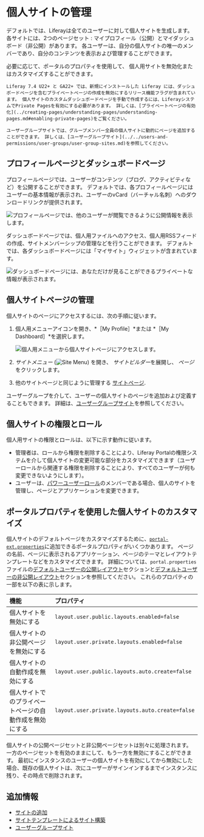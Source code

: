 # 個人サイトの管理

デフォルトでは、Liferayは全てのユーザーに対して個人サイトを生成します。 </a>各サイトには、2つのページセット
: マイプロフィール（公開）とマイダッシュボード（非公開）があります。 各ユーザーは、自分の個人サイトの唯一のメンバーであり、自分のコンテンツを表示および管理することができます。</p> 

</a> 必要に応じて、ポータルのプロパティを使用して、 個人用サイトを無効化またはカスタマイズすることができます。</p> 



```{important}
Liferay 7.4 U22+ と GA22+ では、新規にインストールした Liferay には、ダッシュボードページを含むプライベートページの作成を無効にするリリース機能フラグが含まれています。 個人サイトのカスタムダッシュボードページを手動で作成するには、LiferayシステムでPrivate Pagesを有効にする必要があります。 詳しくは、[プライベートページの有効化](../creating-pages/understanding-pages/understanding-pages.md#enabling-private-pages)をご覧ください。
```




```{tip}
ユーザーグループサイトでは、グループメンバー全員の個人サイトに動的にページを追加することができます。 詳しくは、[ユーザーグループサイト](../../users-and-permissions/user-groups/user-group-sites.md)を参照してください。
```




## プロフィールページとダッシュボードページ

プロフィールページでは、ユーザーがコンテンツ（ブログ、アクティビティなど）を公開することができます。 デフォルトでは、各プロフィールページにはユーザーの基本情報が表示され、ユーザーのvCard（バーチャル名刺）へのダウンロードリンクが提供されます。

![プロフィールページでは、他のユーザーが閲覧できるように公開情報を表示します。](./managing-personal-sites/images/01.png)

ダッシュボードページでは、個人用ファイルへのアクセス、個人用RSSフィードの作成、サイトメンバーシップの管理などを行うことができます。 デフォルトでは、各ダッシュボードページには「マイサイト」ウィジェットが含まれています。

![ダッシュボードページには、あなただけが見ることができるプライベートな情報が表示されます。](./managing-personal-sites/images/02.png)



## 個人サイトページの管理

個人サイトのページにアクセスするには、次の手順に従います。

1. 個人用メニューアイコンを開き、*［My Profile］*または *［My Dashboard］*を選択します。
   
   ![個人用メニューから個人サイトページにアクセスします。](./managing-personal-sites/images/03.png)

1. *サイトメニュー* (![Site Menu](../../images/icon-product-menu.png)) を開き、 *サイトビルダー*を展開し、 *ページ*をクリックします。

1. 他のサイトページと同じように管理する [サイトページ](../creating-pages/understanding-pages/understanding-pages.md).

ユーザーグループを介して、ユーザーの個人サイトのページを追加および定義することもできます。 詳細は、[ユーザーグループサイト](../../users-and-permissions/user-groups/user-group-sites.md)を参照してください。



## 個人サイトの権限とロール

個人用サイトの権限とロールは、以下に示す動作に従います。

- 管理者は、ロールから権限を削除することにより、Liferay Portalの権限システムを介して個人サイトの変更可能な部分をカスタマイズできます（ユーザーロールから関連する権限を削除することにより、すべてのユーザーが何も変更できないようにします）。
- ユーザーは、[パワーユーザーロール](../../users-and-permissions/roles-and-permissions/default-roles-reference.md#regular-roles)のメンバーである場合、個人のサイトを管理し、ページとアプリケーションを変更できます。



## ポータルプロパティを使用した個人サイトのカスタマイズ

個人サイトのデフォルトページをカスタマイズするために、[`portal-ext.properties`](../../installation-and-upgrades/reference/portal-properties.md)に追加できるポータルプロパティがいくつかあります。 ページの名前、ページに表示されるアプリケーション、ページのテーマとレイアウトテンプレートなどをカスタマイズできます。 詳細については、`portal.properties`ファイルの[デフォルトユーザーの公開レイアウト](https://learn.liferay.com/reference/latest/en/dxp/propertiesdoc/portal.properties.html#Default%20User%20Public%20Layouts)セクションと[デフォルトユーザーの非公開レイアウト](https://learn.liferay.com/reference/latest/en/dxp/propertiesdoc/portal.properties.html#Default%20User%20Private%20Layouts)セクションを参照してください。 これらのプロパティの一部を以下の表に示します。

| 機能                          | プロパティ                                           |
|:--------------------------- |:----------------------------------------------- |
| 個人サイトを無効にする                 | `layout.user.public.layouts.enabled=false`      |
| 個人サイトの非公開ページを無効にする          | `layout.user.private.layouts.enabled=false`     |
| 個人サイトの自動作成を無効にする            | `layout.user.public.layouts.auto.create=false`  |
| 個人サイトでのプライベートページの自動作成を無効にする | `layout.user.private.layouts.auto.create=false` |


個人サイトの公開ページセットと非公開ページセットは別々に処理されます。 一方のページセットを有効のままにして、もう一方を無効にすることができます。 最初にインスタンスのユーザーの個人サイトを有効にしてから無効にした場合、既存の個人サイトは、次にユーザーがサインインするまでインスタンスに残り、その時点で削除されます。



## 追加情報

- [サイトの追加](./adding-a-site.md)
- [サイトテンプレートによるサイト構築](./building-sites-with-site-templates.md)
- [ユーザーグループサイト](../../users-and-permissions/user-groups/user-group-sites.md)
